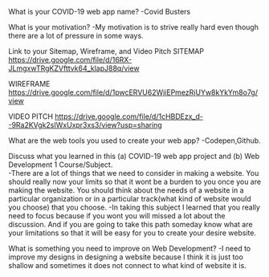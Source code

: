 What is your COVID-19 web app name?
-Covid Busters

What is your motivation?
-My motivation is to strive really hard even though
there are a lot of pressure in some ways. 

Link to your Sitemap, Wireframe, and Video Pitch
SITEMAP
https://drive.google.com/file/d/16RX-JLmgxwTRgKZVfttvk64_klapJ88q/view

WIREFRAME
https://drive.google.com/file/d/1pwcERVU62WjiEPmezRjUYw8kYkYm8o7g/view

VIDEO PITCH
https://drive.google.com/file/d/1cHBDEzx_d--9Ra2KVgk2sIWxUxpr3xs3/view?usp=sharing

What are the web tools you used to create your web app?
-Codepen,Github.

Discuss what you learned in this (a) COVID-19 web app project and (b) Web Development 1 Course/Subject.  
-There are a lot of things that we need to consider 
in making a website. You should really now your limits 
so that it wont be a burden to you once you are making the website.
You should think about the needs of a website in a particular organization 
or in a particular track(what kind of website would you choose) that you choose.
-In taking this subject I learned that you really need to focus because if you wont
you will missed a lot about the discussion. And if you are going to take this path 
someday know what are your limitations so that it will be easy for you to create your desire website.

What is something you need to improve on Web Development?
-I need to improve my designs in designing a website because I think it is just too
shallow and sometimes it does not connect to what kind of website it is.
